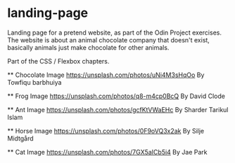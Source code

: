 # landing-page
Landing page for a pretend website, as part of the Odin Project exercises. The website is about an animal chocolate company that doesn't exist, basically animals just make chocolate for other animals.

Part of the CSS / Flexbox chapters.

** Chocolate Image
https://unsplash.com/photos/uNi4M3sHqOo
By Towfiqu barbhuiya

** Frog Image
https://unsplash.com/photos/q8-m4cp0BcQ
By David Clode

** Ant Image
https://unsplash.com/photos/gcfKtVWaEHc
By Sharder Tarikul Islam

** Horse Image
https://unsplash.com/photos/0F9oVQ3x2ak
By Silje Midtgård

** Cat Image
https://unsplash.com/photos/7GX5aICb5i4
By Jae Park